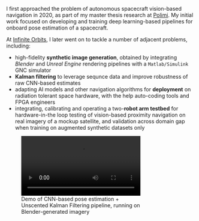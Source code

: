 I first approached the problem of autonomous spacecraft vision-based navigation in 2020, as part of my master thesis research at [Polimi](https://www.polimi.it/en/). My initial work focused on developing and training deep learning-based pipelines for onboard pose estimation of a spacecraft.

At [Infinite Orbits](https://www.infiniteorbits.io), I later went on to tackle a number of adjacent problems, including:
- high-fidelity **synthetic image generation**, obtained by integrating *Blender* and *Unreal Engine* rendering pipelines with a ``Matlab/Simulink`` GNC simulator
- **Kalman filtering** to leverage sequnce data and improve robustness of raw CNN-based estimates
- adapting AI models and other navigation algorithms for **deployment** on radiation tolerant space hardware, with the help auto-coding tools and FPGA engineers
- integrating, calibrating and operating a two-**robot arm testbed** for hardware-in-the loop testing of vision-based proximity navigation on real imagery of a mockup satellite, and validation across domain gap when training on augmented synthetic datasets only

<figure>
  <video controls width="75%">
    <source src="videos/PoseEstimation_Tango_CNNandUKF.mp4" type="video/mp4">
    Your browser does not support the video tag.
  </video>
  <figcaption>
    <div style="width:75%">
      Demo of CNN-based pose estimation + Unscented Kalman Filtering pipeline, running on Blender-generated imagery
    </div>
  </figcaption>
</figure>